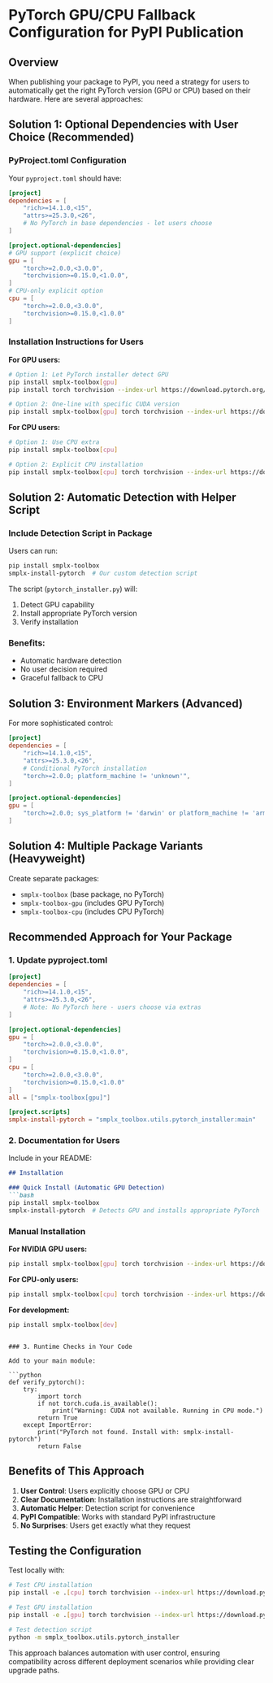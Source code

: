 # PyTorch GPU/CPU Fallback Configuration for PyPI Publication

## Overview

When publishing your package to PyPI, you need a strategy for users to automatically get the right PyTorch version (GPU or CPU) based on their hardware. Here are several approaches:

## Solution 1: Optional Dependencies with User Choice (Recommended)

### PyProject.toml Configuration

Your `pyproject.toml` should have:

```toml
[project]
dependencies = [ 
    "rich>=14.1.0,<15", 
    "attrs>=25.3.0,<26",
    # No PyTorch in base dependencies - let users choose
]

[project.optional-dependencies]
# GPU support (explicit choice)
gpu = [
    "torch>=2.0.0,<3.0.0",
    "torchvision>=0.15.0,<1.0.0",
]
# CPU-only explicit option
cpu = [
    "torch>=2.0.0,<3.0.0",
    "torchvision>=0.15.0,<1.0.0"
]
```

### Installation Instructions for Users

**For GPU users:**
```bash
# Option 1: Let PyTorch installer detect GPU
pip install smplx-toolbox[gpu]
pip install torch torchvision --index-url https://download.pytorch.org/whl/cu126

# Option 2: One-line with specific CUDA version
pip install smplx-toolbox[gpu] torch torchvision --index-url https://download.pytorch.org/whl/cu126
```

**For CPU users:**
```bash
# Option 1: Use CPU extra
pip install smplx-toolbox[cpu]

# Option 2: Explicit CPU installation
pip install smplx-toolbox[cpu] torch torchvision --index-url https://download.pytorch.org/whl/cpu
```

## Solution 2: Automatic Detection with Helper Script

### Include Detection Script in Package

Users can run:
```bash
pip install smplx-toolbox
smplx-install-pytorch  # Our custom detection script
```

The script (`pytorch_installer.py`) will:
1. Detect GPU capability
2. Install appropriate PyTorch version
3. Verify installation

### Benefits:
- Automatic hardware detection
- No user decision required
- Graceful fallback to CPU

## Solution 3: Environment Markers (Advanced)

For more sophisticated control:

```toml
[project]
dependencies = [ 
    "rich>=14.1.0,<15", 
    "attrs>=25.3.0,<26",
    # Conditional PyTorch installation
    "torch>=2.0.0; platform_machine != 'unknown'",
]

[project.optional-dependencies]
gpu = [
    "torch>=2.0.0; sys_platform != 'darwin' or platform_machine != 'arm64'",
]
```

## Solution 4: Multiple Package Variants (Heavyweight)

Create separate packages:
- `smplx-toolbox` (base package, no PyTorch)
- `smplx-toolbox-gpu` (includes GPU PyTorch)
- `smplx-toolbox-cpu` (includes CPU PyTorch)

## Recommended Approach for Your Package

### 1. Update pyproject.toml

```toml
[project]
dependencies = [ 
    "rich>=14.1.0,<15", 
    "attrs>=25.3.0,<26",
    # Note: No PyTorch here - users choose via extras
]

[project.optional-dependencies]
gpu = [
    "torch>=2.0.0,<3.0.0",
    "torchvision>=0.15.0,<1.0.0",
]
cpu = [
    "torch>=2.0.0,<3.0.0", 
    "torchvision>=0.15.0,<1.0.0"
]
all = ["smplx-toolbox[gpu]"]

[project.scripts]
smplx-install-pytorch = "smplx_toolbox.utils.pytorch_installer:main"
```

### 2. Documentation for Users

Include in your README:

```markdown
## Installation

### Quick Install (Automatic GPU Detection)
```bash
pip install smplx-toolbox
smplx-install-pytorch  # Detects GPU and installs appropriate PyTorch
```

### Manual Installation

**For NVIDIA GPU users:**
```bash
pip install smplx-toolbox[gpu] torch torchvision --index-url https://download.pytorch.org/whl/cu126
```

**For CPU-only users:**
```bash
pip install smplx-toolbox[cpu] torch torchvision --index-url https://download.pytorch.org/whl/cpu
```

**For development:**
```bash
pip install smplx-toolbox[dev]
```
```

### 3. Runtime Checks in Your Code

Add to your main module:

```python
def verify_pytorch():
    try:
        import torch
        if not torch.cuda.is_available():
            print("Warning: CUDA not available. Running in CPU mode.")
        return True
    except ImportError:
        print("PyTorch not found. Install with: smplx-install-pytorch")
        return False
```

## Benefits of This Approach

1. **User Control**: Users explicitly choose GPU or CPU
2. **Clear Documentation**: Installation instructions are straightforward
3. **Automatic Helper**: Detection script for convenience
4. **PyPI Compatible**: Works with standard PyPI infrastructure
5. **No Surprises**: Users get exactly what they request

## Testing the Configuration

Test locally with:
```bash
# Test CPU installation
pip install -e .[cpu] torch torchvision --index-url https://download.pytorch.org/whl/cpu

# Test GPU installation  
pip install -e .[gpu] torch torchvision --index-url https://download.pytorch.org/whl/cu126

# Test detection script
python -m smplx_toolbox.utils.pytorch_installer
```

This approach balances automation with user control, ensuring compatibility across different deployment scenarios while providing clear upgrade paths.
